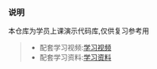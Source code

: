 ### 说明

本仓库为学员上课演示代码库,仅供复习参考用
> * 配套学习视频:[学习视频](https://www.kuazhu.com/way/5aa501cb48026c7ee77efc3b)
> * 配套学习资料:[学习资料](https://pan.baidu.com/s/10IWZiNiWt_tO27JLYLCb1g)